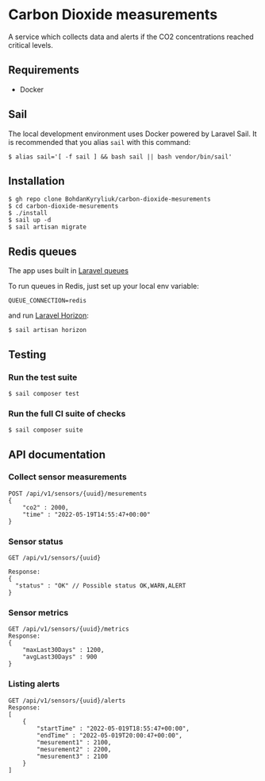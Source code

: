 # Carbon Dioxide measurements
A service which collects data and alerts if the CO2 concentrations reached critical levels.

## Requirements

- Docker

## Sail

The local development environment uses Docker powered by Laravel Sail. It is recommended that you alias `sail` with this command:

```shell
$ alias sail='[ -f sail ] && bash sail || bash vendor/bin/sail'
```

## Installation

```shell
$ gh repo clone BohdanKyryliuk/carbon-dioxide-mesurements
$ cd carbon-dioxide-mesurements
$ ./install
$ sail up -d
$ sail artisan migrate
```

## Redis queues

The app uses built in [Laravel queues](https://laravel.com/docs/9.x/queues)

To run queues in Redis, just set up your local env variable:
```shell
QUEUE_CONNECTION=redis
```
and run [Laravel Horizon](https://laravel.com/docs/9.x/horizon#introduction):
```shell
$ sail artisan horizon
```

## Testing

### Run the test suite
```shell
$ sail composer test
```

### Run the full CI suite of checks
```shell
$ sail composer suite
```

## API documentation

### Collect sensor measurements
```shell
POST /api/v1/sensors/{uuid}/mesurements
{
    "co2" : 2000,
    "time" : "2022-05-19T14:55:47+00:00"
}
```

### Sensor status
```shell
GET /api/v1/sensors/{uuid}

Response:
{
  "status" : "OK" // Possible status OK,WARN,ALERT
}
```

### Sensor metrics
```shell
GET /api/v1/sensors/{uuid}/metrics
Response:
{
    "maxLast30Days" : 1200,
    "avgLast30Days" : 900
}
```

### Listing alerts
```shell
GET /api/v1/sensors/{uuid}/alerts
Response:
[
    {
        "startTime" : "2022-05-019T18:55:47+00:00",
        "endTime" : "2022-05-019T20:00:47+00:00",
        "mesurement1" : 2100,
        "mesurement2" : 2200,
        "mesurement3" : 2100
    }
]
```
